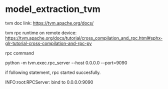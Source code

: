 # model_extraction_tvm

tvm doc link: https://tvm.apache.org/docs/

tvm rpc runtime on remote device: https://tvm.apache.org/docs/tutorial/cross_compilation_and_rpc.html#sphx-glr-tutorial-cross-compilation-and-rpc-py

rpc command 

python -m tvm.exec.rpc_server --host 0.0.0.0 --port=9090


if following statement, rpc started succesfully.

INFO:root:RPCServer: bind to 0.0.0.0:9090

